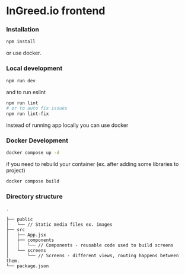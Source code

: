 # InGreed.io frontend

### Installation
```sh
npm install
```
or use docker.

### Local development
```sh
npm run dev
```
and to run eslint
```sh
npm run lint
# or to auto fix issues
npm run lint-fix
```
instead of running app locally you can use docker

### Docker Development
```sh
docker compose up -d
```
if you need to rebuild your container (ex. after adding some libraries to project)
```sh
docker compose build
```

### Directory structure
```
.

├── public
│   └── // Static media files ex. images
├── src
│   ├── App.jsx
│   ├── components
│   │   └── // Components - reusable code used to build screens
│   └── screens
│       └── // Screens - different views, routing happens between them.
└── package.json
```
